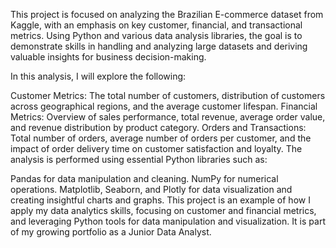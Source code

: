 This project is focused on analyzing the Brazilian E-commerce dataset from Kaggle, with an emphasis on key customer, financial, and transactional metrics. Using Python and various data analysis libraries, the goal is to demonstrate skills in handling and analyzing large datasets and deriving valuable insights for business decision-making.

In this analysis, I will explore the following:

Customer Metrics: The total number of customers, distribution of customers across geographical regions, and the average customer lifespan.
Financial Metrics: Overview of sales performance, total revenue, average order value, and revenue distribution by product category.
Orders and Transactions: Total number of orders, average number of orders per customer, and the impact of order delivery time on customer satisfaction and loyalty.
The analysis is performed using essential Python libraries such as:

Pandas for data manipulation and cleaning.
NumPy for numerical operations.
Matplotlib, Seaborn, and Plotly for data visualization and creating insightful charts and graphs.
This project is an example of how I apply my data analytics skills, focusing on customer and financial metrics, and leveraging Python tools for data manipulation and visualization. It is part of my growing portfolio as a Junior Data Analyst.
